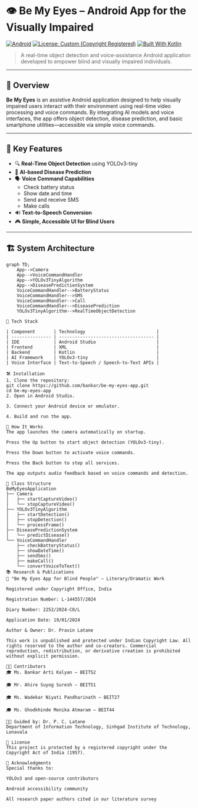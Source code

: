 # 👁️ Be My Eyes – Android App for the Visually Impaired

[![Android](https://img.shields.io/badge/platform-android-green.svg)](https://developer.android.com/)
[![License: Custom (Copyright Registered)](https://img.shields.io/badge/license-registered--copyright-blue)](https://copyright.gov.in/)
[![Built With Kotlin](https://img.shields.io/badge/built%20with-Kotlin-orange)](https://kotlinlang.org/)

> A real-time object detection and voice-assistance Android application developed to empower blind and visually impaired individuals.

---

## 📱 Overview

**Be My Eyes** is an assistive Android application designed to help visually impaired users interact with their environment using real-time video processing and voice commands. By integrating AI models and voice interfaces, the app offers object detection, disease prediction, and basic smartphone utilities—accessible via simple voice commands.

---

## 🎯 Key Features

- 🔍 **Real-Time Object Detection** using YOLOv3-tiny
- 🧠 **AI-based Disease Prediction**
- 🗣️ **Voice Command Capabilities**
  - Check battery status
  - Show date and time
  - Send and receive SMS
  - Make calls
- 🔊 **Text-to-Speech Conversion**
- 🎮 **Simple, Accessible UI for Blind Users**

---

## 🏗️ System Architecture

```mermaid
graph TD;
    App-->Camera
    App-->VoiceCommandHandler
    App-->YOLOv3TinyAlgorithm
    App-->DiseasePredictionSystem
    VoiceCommandHandler-->BatteryStatus
    VoiceCommandHandler-->SMS
    VoiceCommandHandler-->Call
    VoiceCommandHandler-->DiseasePrediction
    YOLOv3TinyAlgorithm-->RealTimeObjectDetection

🧪 Tech Stack

| Component       | Technology                           |
| --------------- | ------------------------------------ |
| IDE             | Android Studio                       |
| Frontend        | XML                                  |
| Backend         | Kotlin                               |
| AI Framework    | YOLOv3-tiny                          |
| Voice Interface | Text-to-Speech / Speech-to-Text APIs |

🛠️ Installation
1. Clone the repository:
git clone https://github.com/bankar/be-my-eyes-app.git
cd be-my-eyes-app
2. Open in Android Studio.

3. Connect your Android device or emulator.

4. Build and run the app.

🧠 How It Works
The app launches the camera automatically on startup.

Press the Up button to start object detection (YOLOv3-tiny).

Press the Down button to activate voice commands.

Press the Back button to stop all services.

The app outputs audio feedback based on voice commands and detection.

📂 Class Structure
BeMyEyesApplication
├── Camera
│   ├── startCaptureVideo()
│   └── stopCaptureVideo()
├── YOLOv3TinyAlgorithm
│   ├── startDetection()
│   ├── stopDetection()
│   └── processFrame()
├── DiseasePredictionSystem
│   └── predictDisease()
└── VoiceCommandHandler
    ├── checkBatteryStatus()
    ├── showDateTime()
    ├── sendSms()
    ├── makeCall()
    └── convertVoiceToText()
📚 Research & Publications
📄 "Be My Eyes App for Blind People" – Literary/Dramatic Work

Registered under Copyright Office, India

Registration Number: L-144557/2024

Diary Number: 2252/2024-CO/L

Application Date: 19/01/2024

Author & Owner: Dr. Pravin Latane

This work is unpublished and protected under Indian Copyright Law. All rights reserved to the author and co-creators. Commercial reproduction, redistribution, or derivative creation is prohibited without explicit permission.

👩‍💻 Contributors
🎓 Ms. Bankar Arti Kalyan – BEIT52

🎓 Mr. Ahire Suyog Suresh – BEIT51

🎓 Ms. Wadekar Niyati Pandharinath – BEIT27

🎓 Ms. Ghodkhinde Monika Atmaram – BEIT44

👨‍🏫 Guided by: Dr. P. C. Latane
Department of Information Technology, Sinhgad Institute of Technology, Lonavala

📄 License
This project is protected by a registered copyright under the Copyright Act of India (1957).

🙌 Acknowledgments
Special thanks to:

YOLOv3 and open-source contributors

Android accessibility community

All research paper authors cited in our literature survey
